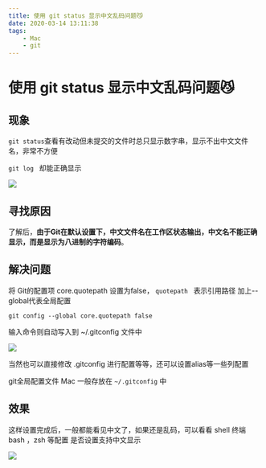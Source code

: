 ```yaml
---
title: 使用 git status 显示中文乱码问题😼
date: 2020-03-14 13:11:38 
tags:
    - Mac
    - git
---
```


# 使用 git status 显示中文乱码问题😼

## 现象

`git status`查看有改动但未提交的文件时总只显示数字串，显示不出中文文件名，非常不方便

`git log ` 却能正确显示

![](http://cdn.chrischen.top/blog/HO1RNF.png)

## 寻找原因

了解后，**由于Git在默认设置下，中文文件名在工作区状态输出，中文名不能正确显示，而是显示为八进制的字符编码**。

## 解决问题

将 Git的配置项 core.quotepath 设置为false，  `quotepath ` 表示引用路径 加上--global代表全局配置

```shell
git config --global core.quotepath false
```

输入命令则自动写入到 ~/.gitconfig 文件中

![](http://cdn.chrischen.top/blog/kG5ReN.png)

当然也可以直接修改 .gitconfig 进行配置等等，还可以设置alias等一些列配置

git全局配置文件 Mac 一般存放在 `~/.gitconfig` 中

## 效果

这样设置完成后，一般都能看见中文了，如果还是乱码，可以看看 shell 终端 bash ，zsh 等配置 是否设置支持中文显示

![](http://cdn.chrischen.top/blog/7OIbXt.png)
